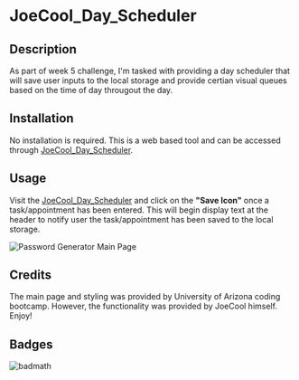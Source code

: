 # JoeCool_Day_Scheduler

## Description

As part of week 5 challenge, I'm tasked with providing a day scheduler that will save user inputs to the local storage and provide certian visual queues based on the time of day througout the day.  

## Installation

No installation is required. This is a web based tool and can be accessed through [JoeCool_Day_Scheduler](https://joecool-engineer.github.io/JoeCool_Day_Scheduler/).

## Usage

Visit the [JoeCool_Day_Scheduler](https://joecool-engineer.github.io/JoeCool_Day_Scheduler/) and click on the **"Save Icon"** once a task/appointment has been entered. This will begin display text at the header to notify user the task/appointment has been saved to the local storage.

![Password Generator Main Page](./assets/passwordGenerator.jpg)

## Credits

The main page and styling was provided by University of Arizona coding bootcamp. However, the functionality was provided by JoeCool himself. Enjoy!

## Badges

![badmath](https://img.shields.io/badge/JavaScript-Password_Day_Scheduler_Complete-brightgreen)

